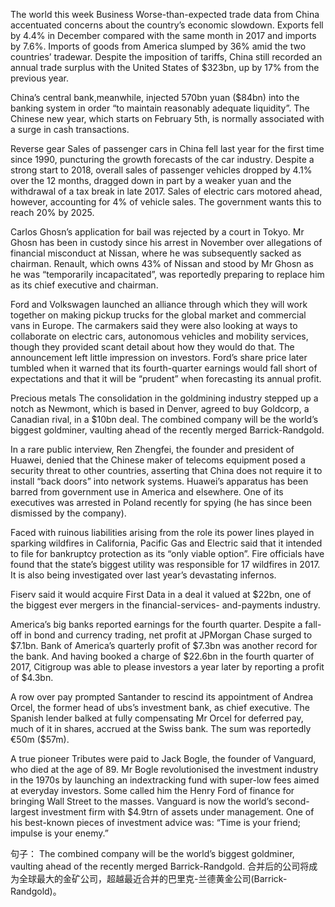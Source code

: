 The world this week Business
Worse-than-expected trade data from China accentuated concerns about the country’s economic slowdown. Exports fell by 4.4% in December compared with the same month in 2017 and imports by 7.6%. Imports of goods from America slumped by 36% amid the two countries’ tradewar. Despite the imposition of tariffs, China still recorded an annual trade surplus with the United States of $323bn, up by 17% from the previous year.

China’s central bank,meanwhile, injected 570bn yuan ($84bn) into the banking system in order “to maintain reasonably adequate liquidity”. The Chinese new year, which starts on February 5th, is normally associated with a surge in cash transactions.

Reverse gear Sales of passenger cars in China fell last year for the first time since 1990, puncturing the growth forecasts of the car industry. Despite a strong start to 2018, overall sales of passenger vehicles dropped by 4.1% over the 12 months, dragged down in part by a weaker yuan and the withdrawal of a tax break in late 2017. Sales of electric cars motored ahead, however, accounting for 4% of vehicle sales. The government wants this to reach 20% by 2025. 

Carlos Ghosn’s application for bail was rejected by a court in Tokyo. Mr Ghosn has been in custody since his arrest in November over allegations of financial misconduct at Nissan, where he was subsequently sacked as chairman. Renault, which owns 43% of Nissan and stood by Mr Ghosn as he was “temporarily incapacitated”, was reportedly preparing to replace him as its chief executive and chairman. 

Ford and Volkswagen launched an alliance through which they will work together on making pickup trucks for the global market and commercial vans in Europe. The carmakers said they were also looking at ways to collaborate on electric cars, autonomous vehicles and mobility services, though they provided scant detail about how they would do that. The announcement left little impression on investors. Ford’s share price later tumbled when it warned that its fourth-quarter earnings would fall short of expectations and that it will be “prudent” when forecasting its annual profit. 

Precious metals 
The consolidation in the goldmining industry stepped up a notch as Newmont, which is based in Denver, agreed to buy Goldcorp, a Canadian rival, in a $10bn deal. The combined company will be the world’s biggest goldminer, vaulting ahead of the recently merged Barrick-Randgold. 

In a rare public interview, Ren Zhengfei, the founder and president of Huawei, denied that the Chinese maker of telecoms equipment posed a security threat to other countries, asserting that China does not require it to install “back doors” into network systems. Huawei’s apparatus has been barred from government use in America and elsewhere. One of its executives was arrested in Poland recently for spying (he has since been dismissed by the company). 

Faced with ruinous liabilities arising from the role its power lines played in sparking wildfires in California, Pacific Gas and Electric said that it intended to file for bankruptcy protection as its “only viable option”. Fire officials have found that the state’s biggest utility was responsible for 17 wildfires in 2017. It is also being investigated over last year’s devastating infernos. 

Fiserv said it would acquire First Data in a deal it valued at $22bn, one of the biggest ever mergers in the financial-services- and-payments industry.  

America’s big banks reported earnings for the fourth quarter. Despite a fall-off in bond and currency trading, net profit at JPMorgan Chase surged to $7.1bn. Bank of America’s quarterly profit of $7.3bn was another record for the bank. And having booked a charge of $22.6bn in the fourth quarter of 2017, Citigroup was able to please investors a year later by reporting a profit of $4.3bn. 

A row over pay prompted Santander to rescind its appointment of Andrea Orcel, the former head of ubs’s investment bank, as chief executive. The Spanish lender balked at fully compensating Mr Orcel for deferred pay, much of it in shares, accrued at the Swiss bank. The sum was reportedly €50m ($57m). 

A true pioneer 
Tributes were paid to Jack Bogle, the founder of Vanguard, who died at the age of 89. Mr Bogle revolutionised the investment industry in the 1970s by launching an indextracking fund with super-low fees aimed at everyday investors. Some called him the Henry Ford of finance for bringing Wall Street to the masses. Vanguard is now the world’s second-largest investment firm with $4.9trn of assets under management. One of his best-known pieces of investment advice was: “Time is your friend; impulse is your enemy.”

句子：
The combined company will be the world’s biggest goldminer, vaulting ahead of the recently merged Barrick-Randgold.
合并后的公司将成为全球最大的金矿公司，超越最近合并的巴里克-兰德黄金公司(Barrick-Randgold)。
